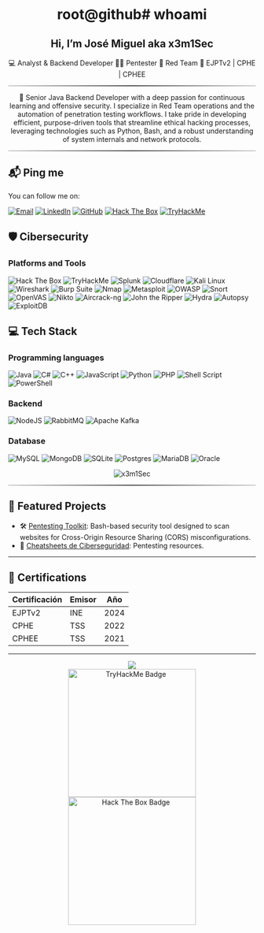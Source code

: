 <div align="center">
  <h1>root@github# whoami </h1>
</div>

<div align="center">
  <h2>Hi, I’m José Miguel aka x3m1Sec</h2>
  <p>💻 Analyst & Backend Developer 👨‍💻 Pentester  🔴 Red Team  📜 EJPTv2 | CPHE | CPHEE</p> 
</div>

<hr style="border: none; height: 2px; background: linear-gradient(to right, #ccc, #444, #ccc);" />

<div align="center">
  <p>💬 Senior Java Backend Developer with a deep passion for continuous learning and offensive security. I specialize in Red Team operations and the automation of penetration testing workflows. I take pride in developing efficient, purpose-driven tools that streamline ethical hacking processes, leveraging technologies such as Python, Bash, and a robust understanding of system internals and network protocols.</p>
</div>

<hr style="border: none; height: 2px; background: linear-gradient(to right, #ccc, #444, #ccc);" />


## 📬 Ping me

You can follow me on:

[![Email](https://img.shields.io/badge/Email-josemrfl@protonmail.com-8B5CF6?style=for-the-badge&logo=protonmail)](mailto:jmromero@protonmail.com)
[![LinkedIn](https://img.shields.io/badge/LinkedIn-Jose%20Miguel%20Romero-0A66C2?style=for-the-badge&logo=linkedin&logoColor=white)](https://www.linkedin.com/in/josemiguelromeroflores)
[![GitHub](https://img.shields.io/badge/GitHub-x3m1Sec-181717?style=for-the-badge&logo=github&logoColor=white)](https://github.com/x3m1Sec)
[![Hack The Box](https://img.shields.io/badge/Hack_The_Box-x3m1Sec-28a745?style=for-the-badge&logo=hackthebox&logoColor=white)](https://app.hackthebox.com/profile/1239916)
[![TryHackMe](https://img.shields.io/badge/TryHackMe-x3m1Sec-ff6f00?style=for-the-badge&logo=tryhackme&logoColor=white)](https://tryhackme.com/p/x3m1Sec)

## 🛡️ Cibersecurity

### Platforms and Tools
![Hack The Box](https://img.shields.io/badge/HackTheBox-9FEF00?style=for-the-badge&logo=hackthebox&logoColor=black)
![TryHackMe](https://img.shields.io/badge/TryHackMe-212C42?style=for-the-badge&logo=tryhackme&logoColor=white)
![Splunk](https://img.shields.io/badge/splunk-%23000000.svg?style=for-the-badge&logo=splunk&logoColor=white)
![Cloudflare](https://img.shields.io/badge/Cloudflare-F38020?style=for-the-badge&logo=Cloudflare&logoColor=white)
![Kali Linux](https://img.shields.io/badge/Kali_Linux-557C94?style=for-the-badge&logo=kalilinux&logoColor=white)
![Wireshark](https://img.shields.io/badge/Wireshark-1679A7?style=for-the-badge&logo=wireshark&logoColor=white)
![Burp Suite](https://img.shields.io/badge/Burp_Suite-FF6F00?style=for-the-badge&logo=burpsuite&logoColor=white)
![Nmap](https://img.shields.io/badge/Nmap-7E3791?style=for-the-badge&logo=nmap&logoColor=white)
![Metasploit](https://img.shields.io/badge/Metasploit-003445?style=for-the-badge&logo=metasploit&logoColor=white)
![OWASP](https://img.shields.io/badge/OWASP-000000?style=for-the-badge&logo=owasp&logoColor=white)
![Snort](https://img.shields.io/badge/Snort-FF0F00?style=for-the-badge&logo=snort&logoColor=white)
![OpenVAS](https://img.shields.io/badge/OpenVAS-555555?style=for-the-badge&logo=openvas&logoColor=white)
![Nikto](https://img.shields.io/badge/Nikto-009639?style=for-the-badge&logoColor=white)
![Aircrack-ng](https://img.shields.io/badge/Aircrack--ng-000000?style=for-the-badge&logo=aircrack-ng&logoColor=white)
![John the Ripper](https://img.shields.io/badge/John%20the%20Ripper-07405E?style=for-the-badge&logo=johntheripper&logoColor=white)
![Hydra](https://img.shields.io/badge/Hydra-FF0000?style=for-the-badge&logoColor=white)
![Autopsy](https://img.shields.io/badge/Autopsy-003B71?style=for-the-badge&logo=autopsy&logoColor=white)
![ExploitDB](https://img.shields.io/badge/ExploitDB-000000?style=for-the-badge&logo=python&logoColor=white)

## 💻 Tech Stack

### Programming languages
![Java](https://img.shields.io/badge/java-%23ED8B00.svg?style=for-the-badge&logo=openjdk&logoColor=white)
![C#](https://img.shields.io/badge/c%23-%23239120.svg?style=for-the-badge&logo=csharp&logoColor=white)
![C++](https://img.shields.io/badge/c++-%2300599C.svg?style=for-the-badge&logo=c%2B%2B&logoColor=white)
![JavaScript](https://img.shields.io/badge/javascript-%23323330.svg?style=for-the-badge&logo=javascript&logoColor=%23F7DF1E)
![Python](https://img.shields.io/badge/python-3670A0?style=for-the-badge&logo=python&logoColor=ffdd54)
![PHP](https://img.shields.io/badge/php-%23777BB4.svg?style=for-the-badge&logo=php&logoColor=white)
![Shell Script](https://img.shields.io/badge/shell_script-%23121011.svg?style=for-the-badge&logo=gnu-bash&logoColor=white)
![PowerShell](https://img.shields.io/badge/PowerShell-%235391FE.svg?style=for-the-badge&logo=powershell&logoColor=white)


### Backend
![NodeJS](https://img.shields.io/badge/node.js-6DA55F?style=for-the-badge&logo=node.js&logoColor=white)
![RabbitMQ](https://img.shields.io/badge/rabbitmq-FF6600?style=for-the-badge&logo=rabbitmq&logoColor=white)
![Apache Kafka](https://img.shields.io/badge/apache%20kafka-%23E31A1C.svg?style=for-the-badge&logo=apachekafka&logoColor=white)

### Database
![MySQL](https://img.shields.io/badge/mysql-4479A1.svg?style=for-the-badge&logo=mysql&logoColor=white)
![MongoDB](https://img.shields.io/badge/MongoDB-%234ea94b.svg?style=for-the-badge&logo=mongodb&logoColor=white)
![SQLite](https://img.shields.io/badge/sqlite-%2307405e.svg?style=for-the-badge&logo=sqlite&logoColor=white)
![Postgres](https://img.shields.io/badge/postgres-%23316192.svg?style=for-the-badge&logo=postgresql&logoColor=white)
![MariaDB](https://img.shields.io/badge/MariaDB-003545?style=for-the-badge&logo=mariadb&logoColor=white)
![Oracle](https://img.shields.io/badge/Oracle-F80000?style=for-the-badge&logo=oracle&logoColor=white)


<p align="center">
  <img src="https://github-readme-stats.vercel.app/api/top-langs?username=x3m1Sec&show_icons=true&locale=en&layout=compact&theme=github_dark" alt="x3m1Sec" />
</p>



<hr style="border: none; height: 2px; background: linear-gradient(to right, #ccc, #444, #ccc);" />

## 🚀 Featured Projects

- 🛠️ [Pentesting Toolkit](https://github.com/x3m1Sec/crossfire): Bash-based security tool designed to scan websites for Cross-Origin Resource Sharing (CORS) misconfigurations.
- 📖 [Cheatsheets de Ciberseguridad](https://x3m1sec.gitbook.io/notes): Pentesting resources.

---

## 🏅 Certifications

| Certificación        | Emisor         | Año  |
|----------------------|----------------|------|
| EJPTv2               | INE            | 2024 |
| CPHE                 | TSS            | 2022 |
| CPHEE                | TSS            | 2021 |

---


<div align="center">
  <img src="https://readme-typing-svg.herokuapp.com?font=Fira+Code&weight=700&size=25&pause=10000000&color=adabab&center=true&vCenter=true&width=435&lines=%3C+CTF+Profiles+%3E" />
</div>

<div align="center">
  <a href="https://tryhackme.com/p/x3m1Sec" title="TryHackMe Profile">
    <img src="https://tryhackme-badges.s3.amazonaws.com/x3m1Sec.png" alt="TryHackMe Badge" width="260" height="70" style="max-width: 100%; height: auto;" />
  </a>
  <br />
  <a href="https://app.hackthebox.com/profile/1239916" title="Hack The Box Profile">
    <img src="http://www.hackthebox.eu/badge/image/1239916" alt="Hack The Box Badge" width="260" height="70" style="max-width: 100%; height: auto;" />
  </a>
</div>

